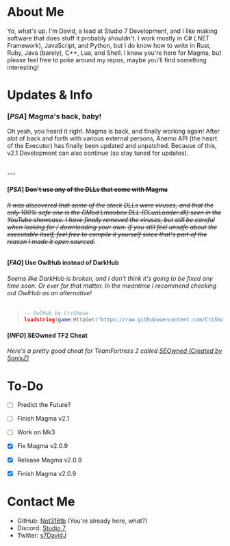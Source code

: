 # About Me
Yo, what's up. I'm David, a lead at Studio 7 Development, and I like making software that does stuff it probably shouldn't. I work mostly in C# (.NET Framework), JavaScript, and Python, but I do know how to write in Rust, Ruby, Java (barely), C++, Lua, and Shell. I know you're here for Magma, but please feel free to poke around my repos, maybe you'll find something interesting!

# Updates & Info
### [*PSA*] Magma's back, baby!
Oh yeah, you heard it right. Magma is back, and finally working again! After alot of back and forth with various external persons, Anemo API (the heart of the Executor) has finally been updated and unpatched. Because of this, v2.1 Development can also continue (so stay tuned for updates).

<br/>
---
<br/>

#### [*PSA*] ~~Don't use any of the DLLs that come with Magma~~
###### ~~It was discovered that some of the stock DLLs were viruses, and that the only 100% safe one is the GMod Lmaobox DLL (GLuaLoader.dll) seen in the YouTube showcase. I have finally removed the viruses, but still be careful when looking for / downloading your own. If you still feel unsafe about the executable itself, feel free to compile it yourself since that's part of the reason I made it open sourced.~~

#### [*FAQ*] Use OwlHub instead of DarkHub
###### Seems like DarkHub is broken, and I don't think it's going to be fixed any time soon. Or ever for that matter. In the meantime I recommend checking out OwlHub as an alternative!
> ```lua
> -- OwlHub by CriShoux
> loadstring(game:HttpGet("https://raw.githubusercontent.com/CriShoux/OwlHub/master/OwlHub.txt"))();
> ```

#### [*INFO*] SEOwned TF2 Cheat
###### Here's a pretty good cheat for TeamFortress 2 called [SEOwned (Created by SonixZ)](https://www.unknowncheats.me/forum/team-fortress-2-a/436430-seowned-featured-cheat.html)

# To-Do
- [ ] Predict the Future?
- [ ] Finish Magma v2.1
- [ ] Work on Mk3
- [x] Fix Magma v2.0.9
- [x] Release Magma v2.0.9
- [x] Finish Magma v2.0.9 



# Contact Me
- GitHub: [Not316tb](http://github.com/Not316tb) (You're already here, what?)
- Discord: [Studio 7](https://discord.gg/8FBjza6x8N)
- Twitter: [s7DavidJ](https://twitter.com/s7DavidJ)
